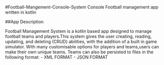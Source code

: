 #Football-Mangement-Console-System
Console Football management app written in kotlin 

##App Description
<p>Football Management System is a kotlin based app designed to manage football teams and players.This system gives the user creating, reading, updating, and deleting (CRUD) abilities, with the addition of a built in game simulator.
With many customisable options for players and teams,users can make their own unique teams.
Teams can also be persisted to files in the following format:
   - XML FORMAT
   - JSON FORMAT 
</p>

